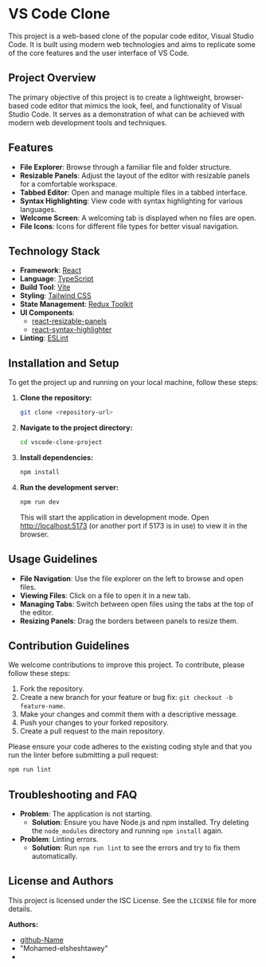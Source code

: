 # VS Code Clone

This project is a web-based clone of the popular code editor, Visual Studio Code. It is built using modern web technologies and aims to replicate some of the core features and the user interface of VS Code.

## Project Overview

The primary objective of this project is to create a lightweight, browser-based code editor that mimics the look, feel, and functionality of Visual Studio Code. It serves as a demonstration of what can be achieved with modern web development tools and techniques.

## Features

- **File Explorer**: Browse through a familiar file and folder structure.
- **Resizable Panels**: Adjust the layout of the editor with resizable panels for a comfortable workspace.
- **Tabbed Editor**: Open and manage multiple files in a tabbed interface.
- **Syntax Highlighting**: View code with syntax highlighting for various languages.
- **Welcome Screen**: A welcoming tab is displayed when no files are open.
- **File Icons**: Icons for different file types for better visual navigation.

## Technology Stack

- **Framework**: [React](https://reactjs.org/)
- **Language**: [TypeScript](https://www.typescriptlang.org/)
- **Build Tool**: [Vite](https://vitejs.dev/)
- **Styling**: [Tailwind CSS](https://tailwindcss.com/)
- **State Management**: [Redux Toolkit](https://redux-toolkit.js.org/)
- **UI Components**:
  - [react-resizable-panels](https://github.com/bvaughn/react-resizable-panels)
  - [react-syntax-highlighter](https://github.com/react-syntax-highlighter/react-syntax-highlighter)
- **Linting**: [ESLint](https://eslint.org/)

## Installation and Setup

To get the project up and running on your local machine, follow these steps:

1.  **Clone the repository:**
    ```bash
    git clone <repository-url>
    ```
2.  **Navigate to the project directory:**
    ```bash
    cd vscode-clone-project
    ```
3.  **Install dependencies:**
    ```bash
    npm install
    ```
4.  **Run the development server:**
    ```bash
    npm run dev
    ```
    This will start the application in development mode. Open [http://localhost:5173](http://localhost:5173) (or another port if 5173 is in use) to view it in the browser.

## Usage Guidelines

- **File Navigation**: Use the file explorer on the left to browse and open files.
- **Viewing Files**: Click on a file to open it in a new tab.
- **Managing Tabs**: Switch between open files using the tabs at the top of the editor.
- **Resizing Panels**: Drag the borders between panels to resize them.

## Contribution Guidelines

We welcome contributions to improve this project. To contribute, please follow these steps:

1.  Fork the repository.
2.  Create a new branch for your feature or bug fix: `git checkout -b feature-name`.
3.  Make your changes and commit them with a descriptive message.
4.  Push your changes to your forked repository.
5.  Create a pull request to the main repository.

Please ensure your code adheres to the existing coding style and that you run the linter before submitting a pull request:
```bash
npm run lint
```

## Troubleshooting and FAQ

- **Problem**: The application is not starting.
  - **Solution**: Ensure you have Node.js and npm installed. Try deleting the `node_modules` directory and running `npm install` again.
- **Problem**: Linting errors.
  - **Solution**: Run `npm run lint` to see the errors and try to fix them automatically.

## License and Authors

This project is licensed under the ISC License. See the `LICENSE` file for more details.

**Authors:**

-   [github-Name](httpss://github.com/your-Elsheshtawey1)
-   "Mohamed-elsheshtawey"
-
